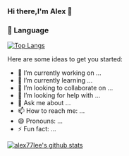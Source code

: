 ### Hi there,I'm Alex 👋

###  :hammer:  Language

[![Top Langs](https://github-readme-stats.vercel.app/api/top-langs/?username=alex77lee&hide=html,css)](https://github.com/alex77lee)

Here are some ideas to get you started:

- 🔭 I’m currently working on ...
- 🌱 I’m currently learning ...
- 👯 I’m looking to collaborate on ...
- 🤔 I’m looking for help with ...
- 💬 Ask me about ...
- 📫 How to reach me: ...
- 😄 Pronouns: ...
- ⚡ Fun fact: ...

[![alex77lee's github stats](https://github-readme-stats.vercel.app/api?username=alex77lee&show_icons=true)](https://github.com/anuraghazra/github-readme-stats)


